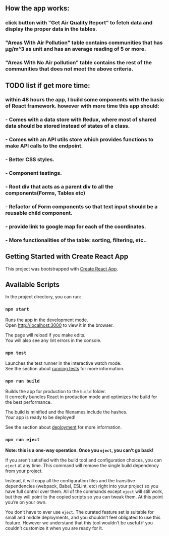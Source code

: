## How the app works: 
### click button with "Get Air Quality Report" to fetch data and display the proper data in the tables. 
### "Areas With Air Pollution" table contains communities that has µg/m^3 as unit and has an average reading of 5 or more. 
### "Areas With No Air pollution" table contains the rest of the communities that does not meet the above criteria. 

## TODO list if get more time: 
### within 48 hours the app, I build some omponents with the basic of React framework. however with more time this app should: 
### - Comes with a data store with Redux, where most of shared data should be stored instead of states of a class. 
### - Comes with an API utils store which provides functions to make API calls to the endpoint. 
### - Better CSS styles. 
### - Component testings. 
### - Root div that acts as a parent div to all the components(Forms, Tables etc)
### - Refactor of Form components so that text input should be a reusable child component. 
### - provide link to google map for each of the coordinates. 
### - More functionalities of the table: sorting, filtering, etc..

## Getting Started with Create React App

This project was bootstrapped with [Create React App](https://github.com/facebook/create-react-app).

## Available Scripts

In the project directory, you can run:

### `npm start`

Runs the app in the development mode.\
Open [http://localhost:3000](http://localhost:3000) to view it in the browser.

The page will reload if you make edits.\
You will also see any lint errors in the console.

### `npm test`

Launches the test runner in the interactive watch mode.\
See the section about [running tests](https://facebook.github.io/create-react-app/docs/running-tests) for more information.

### `npm run build`

Builds the app for production to the `build` folder.\
It correctly bundles React in production mode and optimizes the build for the best performance.

The build is minified and the filenames include the hashes.\
Your app is ready to be deployed!

See the section about [deployment](https://facebook.github.io/create-react-app/docs/deployment) for more information.

### `npm run eject`

**Note: this is a one-way operation. Once you `eject`, you can’t go back!**

If you aren’t satisfied with the build tool and configuration choices, you can `eject` at any time. This command will remove the single build dependency from your project.

Instead, it will copy all the configuration files and the transitive dependencies (webpack, Babel, ESLint, etc) right into your project so you have full control over them. All of the commands except `eject` will still work, but they will point to the copied scripts so you can tweak them. At this point you’re on your own.

You don’t have to ever use `eject`. The curated feature set is suitable for small and middle deployments, and you shouldn’t feel obligated to use this feature. However we understand that this tool wouldn’t be useful if you couldn’t customize it when you are ready for it.